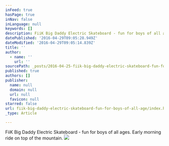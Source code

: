 ```yaml
---
inFeed: true
hasPage: true
inNav: false
inLanguage: null
keywords: []
description: FiiK Big Daddy Electric Skateboard - fun for boys of all ages. Early morning ride on top of the mountain.
datePublished: '2016-04-29T09:05:28.949Z'
dateModified: '2016-04-29T09:05:14.839Z'
title: ''
author:
  - name: ''
    url: ''
sourcePath: _posts/2016-04-25-fiik-big-daddy-electric-skateboard-fun-for-boys-of-all-age.md
published: true
authors: []
publisher:
  name: null
  domain: null
  url: null
  favicon: null
starred: false
url: fiik-big-daddy-electric-skateboard-fun-for-boys-of-all-age/index.html
_type: Article

---
```

FiiK Big Daddy Electric Skateboard - fun for boys of all ages. Early morning ride on top of the mountain.
![](https://s3-us-west-2.amazonaws.com/the-grid-img/p/6ed526fa40a3a18a43942b9ca2fb37ee48be7326.jpg)